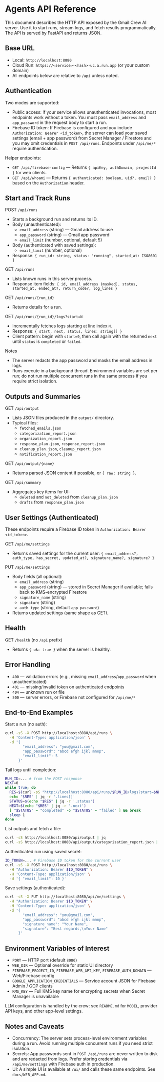 # Agents API Reference

This document describes the HTTP API exposed by the Gmail Crew AI server. Use it to start runs, stream logs, and fetch results programmatically. The API is served by FastAPI and returns JSON.

## Base URL

- Local: `http://localhost:8080`
- Cloud Run: `https://<service>-<hash>-uc.a.run.app` (or your custom domain)
- All endpoints below are relative to `/api` unless noted.

## Authentication

Two modes are supported:

- Public access: If your service allows unauthenticated invocations, most endpoints work without a token. You must pass `email_address` and `app_password` in the request body to start a run.
- Firebase ID token: If Firebase is configured and you include `Authorization: Bearer <id_token>`, the server can load your saved settings (email + app password) from Secret Manager / Firestore and you may omit credentials in `POST /api/runs`. Endpoints under `/api/me/*` require authentication.

Helper endpoints:
- `GET /api/firebase-config` — Returns `{ apiKey, authDomain, projectId }` for web clients.
- `GET /api/whoami` — Returns `{ authenticated: boolean, uid?, email? }` based on the `Authorization` header.

## Start and Track Runs

POST `/api/runs`
- Starts a background run and returns its ID.
- Body (unauthenticated):
  - `email_address` (string) — Gmail address to use
  - `app_password` (string) — Gmail app password
  - `email_limit` (number, optional, default 5)
- Body (authenticated with saved settings):
  - `email_limit` (number, optional)
- Response: `{ run_id: string, status: "running", started_at: ISO8601 }`

GET `/api/runs`
- Lists known runs in this server process.
- Response item fields: `{ id, email_address (masked), status, started_at, ended_at?, return_code?, log_lines }`

GET `/api/runs/{run_id}`
- Returns details for a run.

GET `/api/runs/{run_id}/logs?start=N`
- Incrementally fetches logs starting at line index `N`.
- Response: `{ start, next, status, lines: string[] }`
- Client pattern: begin with `start=0`, then call again with the returned `next` until `status` is `completed` or `failed`.

Notes
- The server redacts the app password and masks the email address in logs.
- Runs execute in a background thread. Environment variables are set per run; do not run multiple concurrent runs in the same process if you require strict isolation.

## Outputs and Summaries

GET `/api/output`
- Lists JSON files produced in the `output/` directory.
- Typical files:
  - `fetched_emails.json`
  - `categorization_report.json`
  - `organization_report.json`
  - `response_plan.json`, `response_report.json`
  - `cleanup_plan.json`, `cleanup_report.json`
  - `notification_report.json`

GET `/api/output/{name}`
- Returns parsed JSON content if possible, or `{ raw: string }`.

GET `/api/summary`
- Aggregates key items for UI:
  - `deleted` and `not_deleted` from `cleanup_plan.json`
  - `drafts` from `response_plan.json`

## User Settings (Authenticated)

These endpoints require a Firebase ID token in `Authorization: Bearer <id_token>`.

GET `/api/me/settings`
- Returns saved settings for the current user: `{ email_address?, auth_type, has_secret, updated_at?, signature_name?, signature? }`

PUT `/api/me/settings`
- Body fields (all optional):
  - `email_address` (string)
  - `app_password` (string) — stored in Secret Manager if available; falls back to KMS-encrypted Firestore
  - `signature_name` (string)
  - `signature` (string)
  - `auth_type` (string, default `app_password`)
- Returns updated settings (same shape as GET).

## Health

GET `/health` (no `/api` prefix)
- Returns `{ ok: true }` when the server is healthy.

## Error Handling

- `400` — validation errors (e.g., missing `email_address`/`app_password` when unauthenticated)
- `401` — missing/invalid token on authenticated endpoints
- `404` — unknown run or file
- `500` — server errors, or Firebase not configured for `/api/me/*`

## End-to-End Examples

Start a run (no auth):

```bash
curl -sS -X POST http://localhost:8080/api/runs \
  -H 'Content-Type: application/json' \
  -d '{
        "email_address": "you@gmail.com",
        "app_password": "abcd efgh ijkl mnop",
        "email_limit": 5
      }'
```

Tail logs until completion:

```bash
RUN_ID=... # from the POST response
NEXT=0
while true; do
  RES=$(curl -sS "http://localhost:8080/api/runs/$RUN_ID/logs?start=$NEXT")
  echo "$RES" | jq -r '.lines[]'
  STATUS=$(echo "$RES" | jq -r '.status')
  NEXT=$(echo "$RES" | jq -r '.next')
  [ "$STATUS" = "completed" -o "$STATUS" = "failed" ] && break
  sleep 1
done
```

List outputs and fetch a file:

```bash
curl -sS http://localhost:8080/api/output | jq
curl -sS http://localhost:8080/api/output/categorization_report.json | jq
```

Authenticated run using saved secret:

```bash
ID_TOKEN=... # Firebase ID token for the current user
curl -sS -X POST http://localhost:8080/api/runs \
  -H "Authorization: Bearer $ID_TOKEN" \
  -H 'Content-Type: application/json' \
  -d '{ "email_limit": 10 }'
```

Save settings (authenticated):

```bash
curl -sS -X PUT http://localhost:8080/api/me/settings \
  -H "Authorization: Bearer $ID_TOKEN" \
  -H 'Content-Type: application/json' \
  -d '{
        "email_address": "you@gmail.com",
        "app_password": "abcd efgh ijkl mnop",
        "signature_name": "Your Name",
        "signature": "Best regards,\nYour Name"
      }'
```

## Environment Variables of Interest

- `PORT` — HTTP port (default `8080`)
- `WEB_DIR` — Optional override for static UI directory
- `FIREBASE_PROJECT_ID`, `FIREBASE_WEB_API_KEY`, `FIREBASE_AUTH_DOMAIN` — Web/Firebase config
- `GOOGLE_APPLICATION_CREDENTIALS` — Service account JSON for Firebase Admin / GCP clients
- `KMS_KEY` — Full KMS key name for encrypting secrets when Secret Manager is unavailable

LLM configuration is handled by the crew; see `README.md` for `MODEL`, provider API keys, and other app-level settings.

## Notes and Caveats

- Concurrency: The server sets process-level environment variables during a run. Avoid running multiple concurrent runs if you need strict isolation.
- Secrets: App passwords sent in `POST /api/runs` are never written to disk and are redacted from logs. Prefer storing credentials via `/api/me/settings` with Firebase auth in production.
- UI: A simple UI is available at `/ui/` and calls these same endpoints. See `docs/WEB_APP.md`.

